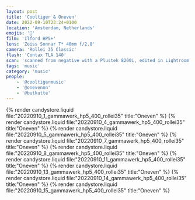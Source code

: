 ```yaml
---
layout: post
title: 'Cooltiger & Oneven'
date: 2022-09-10T23:24+0100
location: 'Amsterdam, Netherlands'
emojis: '🎹'
film: 'Ilford HP5+'
lens: 'Zeiss Sonnar T* 40mm f/2.8'
camera: 'Rollei 35 Classic'
flash: 'Contax TLA 140'
scan: 'scanned from negative with a Plustek 8200i, edited in Lightroom'
tags: 'music'
category: 'music'
people:
    - '@cooltigermusic'
    - '@onevennn'
    - '@butkutte'
---
```


{% render candystore.liquid file:"20220910_1_gammawerk_hp5_400_rollei35" title:"Oneven" %}
{% render candystore.liquid file:"20220910_4_gammawerk_hp5_400_rollei35" title:"Oneven" %}
{% render candystore.liquid file:"20220910_5_gammawerk_hp5_400_rollei35" title:"Oneven" %}
{% render candystore.liquid file:"20220910_7_gammawerk_hp5_400_rollei35" title:"Oneven" %}
{% render candystore.liquid file:"20220910_8_gammawerk_hp5_400_rollei35" title:"Oneven" %}
{% render candystore.liquid file:"20220910_11_gammawerk_hp5_400_rollei35" title:"Oneven" %}
{% render candystore.liquid file:"20220910_13_gammawerk_hp5_400_rollei35" title:"Oneven" %}
{% render candystore.liquid file:"20220910_14_gammawerk_hp5_400_rollei35" title:"Oneven" %}
{% render candystore.liquid file:"20220910_15_gammawerk_hp5_400_rollei35" title:"Oneven" %}